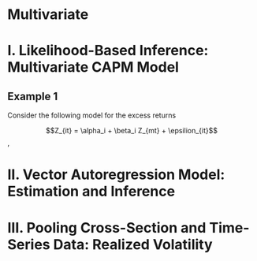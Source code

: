 # Multivariate

# I. Likelihood-Based Inference: Multivariate CAPM Model

## Example 1

Consider the following model for the excess returns 

$$Z_{it} = \alpha_i + \beta_i Z_{mt} + \epsilion_{it}$$,  


# II. Vector Autoregression Model: Estimation and Inference


# III. Pooling Cross-Section and Time-Series Data: Realized Volatility  

